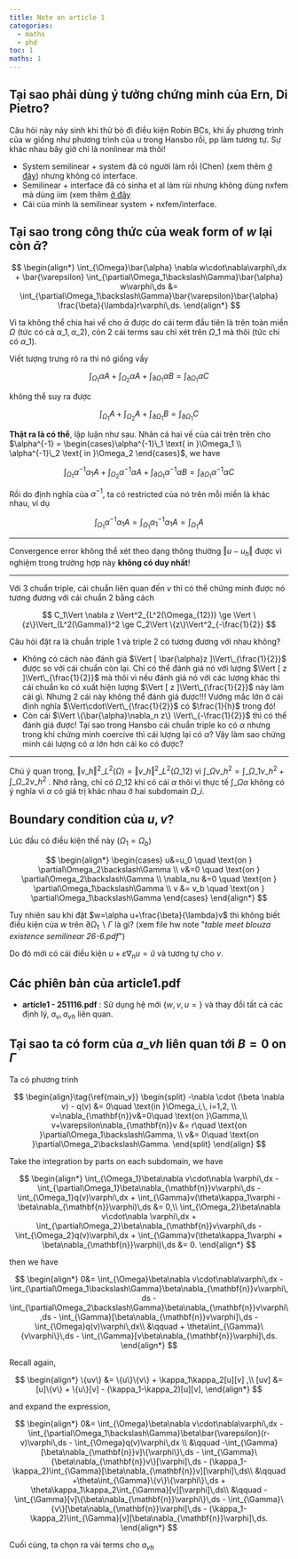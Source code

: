 ```yaml
---
title: Note on article 1
categories:
  - maths
  - phd
toc: 1
maths: 1
---
```


## Tại sao phải dùng ý tưởng chứng minh của Ern, Di Pietro?

Câu hỏi này nảy sinh khi thử bỏ đi điều kiện Robin BCs, khi ấy phương trình của w giống như phương trình của u trong Hansbo rồi, pp làm tương tự. Sự khác nhau bây giờ chỉ là nonlinear mà thôi!

- System semilinear + system đã có người làm rồi (Chen) (xem thêm [ở đây](/links-locations)) nhưng không có interface.
- Semilinear + interface đã có sinha et al làm rùi nhưng không dùng nxfem mà dùng iim (xem thêm [ở đây](/links-locations)
- Cái của mình là semilinear system + nxfem/interface.

## Tại sao trong công thức của weak form of $w$ lại còn $\bar{\alpha}$?

$$
\begin{align*}
    \int_{\Omega}\bar{\alpha} \nabla w\cdot\nabla\varphi\,dx 
        + \bar{\varepsilon} \int_{\partial\Omega_1\backslash\Gamma}\bar{\alpha} w\varphi\,ds &= \int_{\partial\Omega_1\backslash\Gamma}\bar{\varepsilon}\bar{\alpha} \frac{\beta}{\lambda}r\varphi\,ds.
\end{align*}
$$

Vì ta không thể chia hai vế cho $\bar{\alpha}$ được do cái term đầu tiên là trên toàn miền $\Omega$ (tức có cả $\alpha\_1,\alpha\_2$), còn 2 cái terms sau chỉ xét trên $\Omega\_1$ mà thôi (tức chỉ có $\alpha\_1$).

Viết tượng trưng rõ ra thì nó giống vầy

$$
\int_{\Omega_1}\alpha A+ \int_{\Omega_2}\alpha A + \int_{\partial\Omega_1}\alpha B = \int_{\partial\Omega_1}\alpha C
$$

không thể suy ra được

$$
\int_{\Omega_1} A+ \int_{\Omega_2} A + \int_{\partial\Omega_1}B = \int_{\partial\Omega_1} C
$$

**Thật ra là có thể**, lập luận như sau. Nhân cả hai vế của cái trên trên cho $\alpha^{-1} = \begin{cases}\alpha^{-1}\_1 \text{ in }\Omega_1 \\ \alpha^{-1}\_2 \text{ in }\Omega_2 \end{cases}$, we have

$$
\int_{\Omega_1}\alpha^{-1}\alpha_1 A+ \int_{\Omega_2}\alpha^{-1}\alpha A + \int_{\partial\Omega_1}\alpha^{-1}\alpha B = \int_{\partial\Omega_1}\alpha^{-1}\alpha C
$$

Rồi do định nghĩa của $\alpha^{-1}$, ta có restricted của nó trên mỗi miền là khác nhau, ví dụ

$$
\int_{\Omega_1}\alpha^{-1}\alpha_1 A = \int_{\Omega_1}\alpha_1^{-1}\alpha_1 A = \int_{\Omega_1} A
$$

---

Convergence error không thể xét theo dạng thông thường $\Vert u-u_h\Vert$ được vì nghiệm trong trường hợp này **không có duy nhất**!

---

Với 3 chuẩn triple, cái chuẩn liên quan đến $v$ thì có thể chứng minh được nó tương đương với cái chuẩn 2 bằng cách

$$
C_1\Vert \nabla z \Vert^2_{L^2(\Omega_{12})} \ge \Vert \{z\}\Vert_{L^2(\Gamma)}^2 \ge C_2\Vert \{z\}\Vert^2_{-\frac{1}{2}}
$$

Câu hỏi đặt ra là chuẩn triple 1 và triple 2 có tương đương với nhau không?

- Không có cách nào đánh giá $\Vert [ \bar{\alpha}z ]\Vert\_{\frac{1}{2}}$ được so với cái chuẩn còn lại. Chỉ có thể đánh giá nó với lượng $\Vert [ z ]\Vert\_{\frac{1}{2}}$ mà thôi vì nếu đánh giá nó với các lượng khác thì cái chuẩn ko có xuất hiện lượng  $\Vert [ z ]\Vert\_{\frac{1}{2}}$ này làm cái gì. Nhưng 2 cái này không thể đánh giá được!!! Vướng mắc lớn ở cái định nghĩa $\Vert\cdot\Vert\_{\frac{1}{2}}$ có $\frac{1}{h}$ trong đó!
- Còn cái $\Vert \{\bar{\alpha}\nabla_n z\} \Vert\_{-\frac{1}{2}}$ thì có thể đánh giá được! Tại sao trong Hansbo cái chuẩn triple ko có $\alpha$ nhưng trong khi chứng minh coercive thì cái lượng lại có $\alpha$? Vậy làm sao chứng minh cái lượng có $\alpha$ lớn hơn cái ko có được?

---

Chú ý quan trọng, $\Vert v\_h\Vert^2\_{L^2(\Omega)} = \Vert v\_h\Vert^2\_{L^2(\Omega\_{12})}$ vì $\int\_{\Omega}v\_h^2 = \int\_{\Omega\_1}v\_h^2 + \int\_{\Omega\_2}v\_h^2$ . Nhớ rằng, chỉ có $\Omega\_{12}$ khi có cái $\alpha$ thôi vì thực tế $\int\_{\Omega}\alpha$ không có ý nghĩa vì $\alpha$ có giá trị khác nhau ở hai subdomain $\Omega\_i$.

## Boundary condition của $u,v$?

Lúc đầu có điều kiện thế này ($\Omega_1 = \Omega_b$)

$$
\begin{align*}
\begin{cases}
u&=u_0 \quad \text{on } \partial\Omega_2\backslash\Gamma \\
v&=0 \quad \text{on } \partial\Omega_2\backslash\Gamma \\
\nabla_nu &=0 \quad \text{on } \partial\Omega_1\backslash\Gamma \\
v &= v_b \quad \text{on } \partial\Omega_1\backslash\Gamma
\end{cases}
\end{align*}
$$

Tuy nhiên sau khi đặt $w=\alpha u+\frac{\beta}{\lambda}v$ thì không biết điều kiện của $w$ trên $\partial\Omega_1\backslash\Gamma$ là gì? (xem file hw note "_table meet blouza existence semilinear 26-6.pdf_")

Do đó mới có cái điều kiện $u+\varepsilon \nabla_n u=\hat{u}$ và tương tự cho $v$.


## Các phiên bản của article1.pdf

- **article1 - 251116.pdf** : Sử dụng hệ mới $\{w,v,u=\}$ và thay đổi tất cả các định lý, $a_{v}, a_{vh}$ liên quan.


## Tại sao ta có form của $a\_{vh}$ liên quan tới $B=0$ on $\Gamma$

Ta có phương trình

$$
\begin{align}\tag{\ref{main_v}}
    \begin{split}
        -\nabla \cdot (\beta \nabla v) - q(v) &= 0\quad \text{in }\Omega_i,\, i=1,2,  \\
        v=\nabla_{\mathbf{n}}v&=0\quad \text{on }\Gamma,\\
        v+\varepsilon\nabla_{\mathbf{n}}v &= r\quad \text{on }\partial\Omega_1\backslash\Gamma, \\
        v&= 0\quad \text{on }\partial\Omega_2\backslash\Gamma.
    \end{split}
\end{align}
$$

Take the integration by parts on each subdomain, we have

$$
\begin{align*}
    \int_{\Omega_1}\beta\nabla v\cdot\nabla \varphi\,dx 
        - \int_{\partial\Omega_1}\beta\nabla_{\mathbf{n}}v\varphi\,ds 
        - \int_{\Omega_1}q(v)\varphi\,dx 
        + \int_{\Gamma}v(\theta\kappa_1\varphi - \beta\nabla_{\mathbf{n}}\varphi)\,ds &= 0,\\
    \int_{\Omega_2}\beta\nabla v\cdot\nabla \varphi\,dx 
        + \int_{\partial\Omega_2}\beta\nabla_{\mathbf{n}}v\varphi\,ds 
        - \int_{\Omega_2}q(v)\varphi\,dx 
        + \int_{\Gamma}v(\theta\kappa_1\varphi + \beta\nabla_{\mathbf{n}}\varphi)\,ds &= 0.
\end{align*}
$$

then we have

$$
\begin{align*}
    0&= \int_{\Omega}\beta\nabla v\cdot\nabla\varphi\,dx 
        - \int_{\partial\Omega_1\backslash\Gamma}\beta\nabla_{\mathbf{n}}v\varphi\,ds
        - \int_{\partial\Omega_2\backslash\Gamma}\beta\nabla_{\mathbf{n}}v\varphi\,ds
        - \int_{\Gamma}[\beta\nabla_{\mathbf{n}}v\varphi]\,ds
        - \int_{\Omega}q(v)\varphi\,dx\\
        &\qquad + \theta\int_{\Gamma}\{v\varphi\}\,ds
        - \int_{\Gamma}[v\beta\nabla_{\mathbf{n}}\varphi]\,ds.
\end{align*}
$$

Recall again,

$$
\begin{align*}
    \{uv\} &= \{u\}\{v\} + \kappa_1\kappa_2[u][v] ,\\
     [uv] &= [u]\{v\} + \{u\}[v] - (\kappa_1-\kappa_2)[u][v],
\end{align*}
$$

and expand the expression,

$$
\begin{align*}
    0&= \int_{\Omega}\beta\nabla v\cdot\nabla\varphi\,dx 
        -\int_{\partial\Omega_1\backslash\Gamma}\beta\bar{\varepsilon}(r-v)\varphi\,ds 
        - \int_{\Omega}q(v)\varphi\,dx \\
        &\qquad -\int_{\Gamma}[\beta\nabla_{\mathbf{n}}v]\{\varphi\}\,ds
        - \int_{\Gamma}\{\beta\nabla_{\mathbf{n}}v\}[\varphi]\,ds
        - (\kappa_1-\kappa_2)\int_{\Gamma}[\beta\nabla_{\mathbf{n}}v][\varphi]\,ds\\
        &\qquad +\theta\int_{\Gamma}\{v\}\{\varphi\}\,ds
        + \theta\kappa_1\kappa_2\int_{\Gamma}[v][\varphi]\,ds\\
        &\qquad - \int_{\Gamma}[v]\{\beta\nabla_{\mathbf{n}}\varphi\}\,ds
        - \int_{\Gamma}\{v\}[\beta\nabla_{\mathbf{n}}\varphi]\,ds
        - (\kappa_1-\kappa_2)\int_{\Gamma}[v][\beta\nabla_{\mathbf{n}}\varphi]\,ds.
\end{align*}
$$

Cuối cùng, ta chọn ra vài terms cho $a_{vh}$